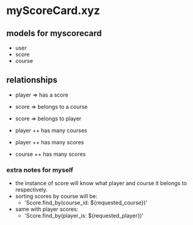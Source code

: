 # myScoreCard.xyz
## models for myscorecard
* user
* score
* course
## relationships
* player => has a score
* score => belongs to a course
* score => belongs to player

* player ++ has many courses
* player ++ has many scores
* course ++ has many scores

### extra notes for myself
* the instance of score will know what player and course it belongs to respectively.
* sorting scores by course will be:
  * 'Score.find_by(course_id: ${requested_course})'
* same with player scores:
  * 'Score.find_by(player_is: ${requested_player})'
